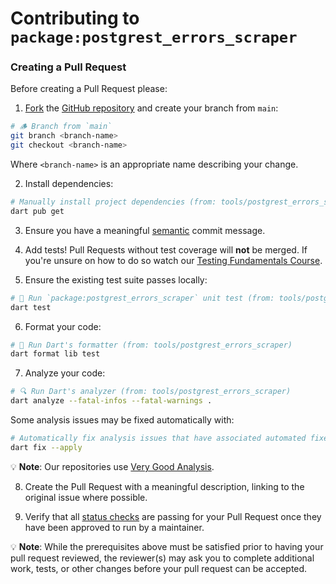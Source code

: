 # Contributing to `package:postgrest_errors_scraper`

### Creating a Pull Request

Before creating a Pull Request please:

1. [Fork](https://docs.github.com/en/get-started/quickstart/contributing-to-projects) the [GitHub repository](https://github.com/alestiago/postgrest_errors.git) and create your branch from `main`:

```sh
# 🪵 Branch from `main`
git branch <branch-name>
git checkout <branch-name>
```

Where `<branch-name>` is an appropriate name describing your change.

2. Install dependencies:

```sh
# Manually install project dependencies (from: tools/postgrest_errors_scraper)
dart pub get
```

3. Ensure you have a meaningful [semantic][conventional_commits_link] commit message.

4. Add tests! Pull Requests without test coverage will **not** be merged. If you're unsure on how to do so watch our [Testing Fundamentals Course](https://www.youtube.com/watch?v=M_eZg-X789w&list=PLprI2satkVdFwpxo_bjFkCxXz5RluG8FY).

5. Ensure the existing test suite passes locally:

```sh
# 🧪 Run `package:postgrest_errors_scraper` unit test (from: tools/postgrest_errors_scraper)
dart test
```

6. Format your code:

```sh
# 🧼 Run Dart's formatter (from: tools/postgrest_errors_scraper)
dart format lib test
```

7. Analyze your code:

```sh
# 🔍 Run Dart's analyzer (from: tools/postgrest_errors_scraper)
dart analyze --fatal-infos --fatal-warnings .
```

Some analysis issues may be fixed automatically with:

```sh
# Automatically fix analysis issues that have associated automated fixes (from: tools/postgrest_errors_scraper)
dart fix --apply
```

💡 **Note**: Our repositories use [Very Good Analysis](https://github.com/VeryGoodOpenSource/very_good_analysis).

8. Create the Pull Request with a meaningful description, linking to the original issue where possible.

9. Verify that all [status checks](https://github.com/alestiago/postgrest_errors/actions) are passing for your Pull Request once they have been approved to run by a maintainer.

💡 **Note**: While the prerequisites above must be satisfied prior to having your pull request reviewed, the reviewer(s) may ask you to complete additional work, tests, or other changes before your pull request can be accepted.

[conventional_commits_link]: https://www.conventionalcommits.org/en/v1.0.0
